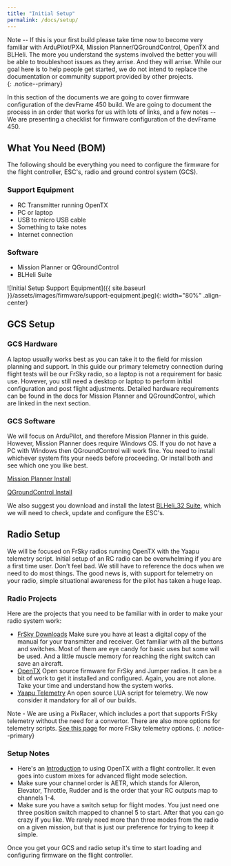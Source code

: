 ```yaml
---
title: "Initial Setup"
permalink: /docs/setup/
---
```


Note -- If this is your first build please take time now to become very familiar with ArduPilot/PX4, Mission Planner/QGroundControl, OpenTX and BLHeli.  The more you understand the systems involved the better you will be able to troubleshoot issues as they arrise.  And they will arrise.  While our goal here is to help people get started, we do not intend to replace the documentation or community support provided by other projects.    
{: .notice--primary}

In this section of the documents we are going to cover firmware configuration of the devFrame 450 build.  We are going to document the process in an order that works for us with lots of links, and a few notes -- We are presenting a checklist for firmware configuration of the devFrame 450. 

## What You Need (BOM)
The following should be everything you need to configure the firmware for the flight controller, ESC's, radio and ground control system (GCS). 

### Support Equipment
- RC Transmitter running OpenTX
- PC or laptop 
- USB to micro USB cable 
- Something to take notes
- Internet connection

### Software
- Mission Planner or QGroundControl
- BLHeli Suite

![Initial Setup Support Equipment]({{ site.baseurl }}/assets/images/firmware/support-equipment.jpeg){: width="80%" .align-center}

##  GCS Setup

### GCS Hardware
A laptop usually works best as you can take it to the field for mission planning and support.  In this guide our primary telemetry connection during flight tests will be our FrSky radio, so a laptop is not a requirement for basic use.  However, you still need a desktop or laptop to perform initial configuration and post flight adjustments.  Detailed hardware requirements can be found in the docs for Mission Planner and QGroundControl, which are linked in the next section.

### GCS Software
We will focus on ArduPilot, and therefore Mission Planner in this guide.  However, Mission Planner does require Windows OS.  If you do not have a PC with Windows then QGroundControl will work fine.  You need to install whichever system fits your needs before proceeding.  Or install both and see which one you like best.

[Mission Planner Install](https://ardupilot.org/planner/docs/mission-planner-installation.html)

[QGroundControl Install](https://docs.qgroundcontrol.com/en/getting_started/download_and_install.html)

We also suggest you download and install the latest [BLHeli_32 Suite](https://github.com/bitdump/BLHeli/tree/master/BLHeli_32%20ARM), which we will need to check, update and configure the ESC's.

## Radio Setup
We will be focused on FrSky radios running OpenTX with the Yaapu telemetry script.  Initial setup of an RC radio can be overwhelming if you are a first time user.  Don't feel bad.  We still have to reference the docs when we need to do most things.  The good news is, with support for telemetry on your radio, simple situational awareness for the pilot has taken a huge leap.

### Radio Projects
Here are the projects that you need to be familiar with in order to make your radio system work:
- [FrSky Downloads](https://www.frsky-rc.com/download/) Make sure you have at least a digital copy of the manual for your transmitter and receiver.  Get familiar with all the buttons and switches.  Most of them are eye candy for basic uses but some will be used.  And a little muscle memory for reaching the right switch can save an aircraft.
- [OpenTX](https://www.open-tx.org)  Open source firmware for FrSky and Jumper radios.  It can be a bit of work to get it installed and configured.  Again, you are not alone.  Take your time and understand how the system works.
- [Yaapu Telemetry](https://ardupilot.org/copter/docs/common-frsky-yaapu.html) An open source LUA script for telemetry.  We now consider it mandatory for all of our builds.

Note - We are using a PixRacer, which includes a port that supports FrSky telemetry without the need for a convertor.  There are also more options for telemetry scripts.  [See this page](https://ardupilot.org/copter/docs/common-frsky-telemetry.html) for more FrSky telemetry options.
{: .notice--primary}

### Setup Notes
- Here's an [Introduction](http://open-txu.org/home/special-interests/multirotor/opentx-apm-px4-pixhawk/) to using OpenTX with a flight controller.  It even goes into custom mixes for advanced flight mode selection.
- Make sure your channel order is AETR, which stands for Aileron, Elevator, Throttle, Rudder and is the order that your RC outputs map to channels 1-4.
- Make sure you have a switch setup for flight modes.  You just need one three position switch mapped to channel 5 to start.  After that you can go crazy if you like.  We rarely need more than three modes from the radio on a given mission, but that is just our preference for trying to keep it simple.

Once you get your GCS and radio setup it's time to start loading and configuring firmware on the flight controller.





